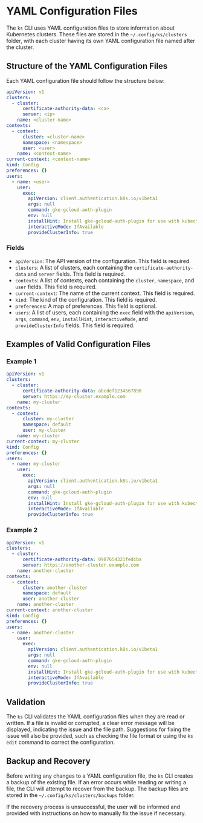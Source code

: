 # YAML Configuration Files

The `ks` CLI uses YAML configuration files to store information about Kubernetes clusters. These files are stored in the `~/.config/ks/clusters` folder, with each cluster having its own YAML configuration file named after the cluster.

## Structure of the YAML Configuration Files

Each YAML configuration file should follow the structure below:

```yaml
apiVersion: v1
clusters:
  - cluster:
      certificate-authority-data: <ca>
      server: <ip>
    name: <cluster-name>
contexts:
  - context:
      cluster: <cluster-name>
      namespace: <namespace>
      user: <user>
    name: <context-name>
current-context: <context-name>
kind: Config
preferences: {}
users:
  - name: <user>
    user:
      exec:
        apiVersion: client.authentication.k8s.io/v1beta1
        args: null
        command: gke-gcloud-auth-plugin
        env: null
        installHint: Install gke-gcloud-auth-plugin for use with kubectl by following https://cloud.google.com/kubernetes-engine/docs/how-to/cluster-access-for-kubectl#install_plugin
        interactiveMode: IfAvailable
        provideClusterInfo: true
```

### Fields

- `apiVersion`: The API version of the configuration. This field is required.
- `clusters`: A list of clusters, each containing the `certificate-authority-data` and `server` fields. This field is required.
- `contexts`: A list of contexts, each containing the `cluster`, `namespace`, and `user` fields. This field is required.
- `current-context`: The name of the current context. This field is required.
- `kind`: The kind of the configuration. This field is required.
- `preferences`: A map of preferences. This field is optional.
- `users`: A list of users, each containing the `exec` field with the `apiVersion`, `args`, `command`, `env`, `installHint`, `interactiveMode`, and `provideClusterInfo` fields. This field is required.

## Examples of Valid Configuration Files

### Example 1

```yaml
apiVersion: v1
clusters:
  - cluster:
      certificate-authority-data: abcdef1234567890
      server: https://my-cluster.example.com
    name: my-cluster
contexts:
  - context:
      cluster: my-cluster
      namespace: default
      user: my-cluster
    name: my-cluster
current-context: my-cluster
kind: Config
preferences: {}
users:
  - name: my-cluster
    user:
      exec:
        apiVersion: client.authentication.k8s.io/v1beta1
        args: null
        command: gke-gcloud-auth-plugin
        env: null
        installHint: Install gke-gcloud-auth-plugin for use with kubectl by following https://cloud.google.com/kubernetes-engine/docs/how-to/cluster-access-for-kubectl#install_plugin
        interactiveMode: IfAvailable
        provideClusterInfo: true
```

### Example 2

```yaml
apiVersion: v1
clusters:
  - cluster:
      certificate-authority-data: 0987654321fedcba
      server: https://another-cluster.example.com
    name: another-cluster
contexts:
  - context:
      cluster: another-cluster
      namespace: default
      user: another-cluster
    name: another-cluster
current-context: another-cluster
kind: Config
preferences: {}
users:
  - name: another-cluster
    user:
      exec:
        apiVersion: client.authentication.k8s.io/v1beta1
        args: null
        command: gke-gcloud-auth-plugin
        env: null
        installHint: Install gke-gcloud-auth-plugin for use with kubectl by following https://cloud.google.com/kubernetes-engine/docs/how-to/cluster-access-for-kubectl#install_plugin
        interactiveMode: IfAvailable
        provideClusterInfo: true
```

## Validation

The `ks` CLI validates the YAML configuration files when they are read or written. If a file is invalid or corrupted, a clear error message will be displayed, indicating the issue and the file path. Suggestions for fixing the issue will also be provided, such as checking the file format or using the `ks edit` command to correct the configuration.

## Backup and Recovery

Before writing any changes to a YAML configuration file, the `ks` CLI creates a backup of the existing file. If an error occurs while reading or writing a file, the CLI will attempt to recover from the backup. The backup files are stored in the `~/.config/ks/clusters/backups` folder.

If the recovery process is unsuccessful, the user will be informed and provided with instructions on how to manually fix the issue if necessary.
